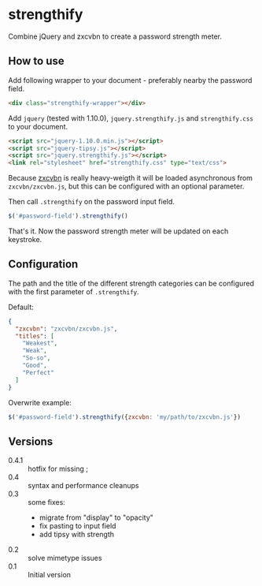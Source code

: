 strengthify
===========

Combine jQuery and zxcvbn to create a password strength meter.

How to use
----------

Add following wrapper to your document - preferably nearby the
password field.

```HTML
<div class="strengthify-wrapper"></div>
```

Add `jquery` (tested with 1.10.0), `jquery.strengthify.js` and
`strengthify.css` to your document.

```HTML
<script src="jquery-1.10.0.min.js"></script>
<script src="jquery-tipsy.js"></script>
<script src="jquery.strengthify.js"></script>
<link rel="stylesheet" href="strengthify.css" type="text/css">
```

Because [zxcvbn](https://github.com/lowe/zxcvbn) is really
heavy-weigth it will be loaded asynchronous from `zxcvbn/zxcvbn.js`,
but this can be configured with an optional parameter.

Then call `.strengthify` on the password input field.

```JavaScript
$('#password-field').strengthify()
```

That's it. Now the password strength meter will be updated on
each keystroke.

Configuration
-------------

The path and the title of the different strength categories can
be configured with the first parameter of `.strengthify`.

Default:

```JSON
{
  "zxcvbn": "zxcvbn/zxcvbn.js",
  "titles": [
    "Weakest",
    "Weak",
    "So-so",
    "Good",
    "Perfect"
  ]
}
```

Overwrite example:

```JavaScript
$('#password-field').strengthify({zxcvbn: 'my/path/to/zxcvbn.js'})
```

Versions
--------

<dl>
  <dt>0.4.1</dt>
  <dd>hotfix for missing ;</dd>
  <dt>0.4</dt>
  <dd>syntax and performance cleanups</dd>
  <dt>0.3</dt>
  <dd>some fixes:
    <ul>
      <li>migrate from "display" to "opacity"</li>
      <li>fix pasting to input field</li>
      <li>add tipsy with strength</li>
    </ul>
  </dd>
  <dt>0.2</dt>
  <dd>solve mimetype issues</dd>
  <dt>0.1</dt>
  <dd>Initial version</dd>
</dl>
